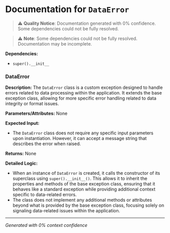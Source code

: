 # Documentation for `DataError`

> ⚠️ **Quality Notice**: Documentation generated with 0% confidence. Some dependencies could not be fully resolved.


> ⚠️ **Note**: Some dependencies could not be fully resolved. Documentation may be incomplete.

**Dependencies:**
- `super().__init__`
### DataError

**Description:**
The `DataError` class is a custom exception designed to handle errors related to data processing within the application. It extends the base exception class, allowing for more specific error handling related to data integrity or format issues.

**Parameters/Attributes:**
None

**Expected Input:**
- The `DataError` class does not require any specific input parameters upon instantiation. However, it can accept a message string that describes the error when raised.

**Returns:**
None

**Detailed Logic:**
- When an instance of `DataError` is created, it calls the constructor of its superclass using `super().__init__()`. This allows it to inherit the properties and methods of the base exception class, ensuring that it behaves like a standard exception while providing additional context specific to data-related errors.
- The class does not implement any additional methods or attributes beyond what is provided by the base exception class, focusing solely on signaling data-related issues within the application.

---
*Generated with 0% context confidence*
